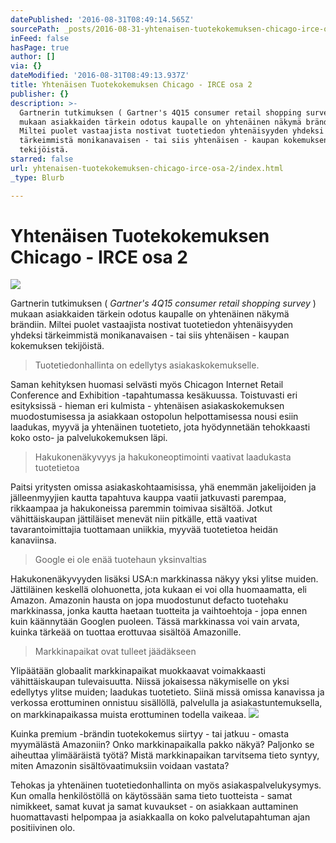 ```yaml
---
datePublished: '2016-08-31T08:49:14.565Z'
sourcePath: _posts/2016-08-31-yhtenaisen-tuotekokemuksen-chicago-irce-osa-2.md
inFeed: false
hasPage: true
author: []
via: {}
dateModified: '2016-08-31T08:49:13.937Z'
title: Yhtenäisen Tuotekokemuksen Chicago - IRCE osa 2
publisher: {}
description: >-
  Gartnerin tutkimuksen ( Gartner's 4Q15 consumer retail shopping survey )
  mukaan asiakkaiden tärkein odotus kaupalle on yhtenäinen näkymä brändiin.
  Miltei puolet vastaajista nostivat tuotetiedon yhtenäisyyden yhdeksi
  tärkeimmistä monikanavaisen - tai siis yhtenäisen - kaupan kokemuksen
  tekijöistä.
starred: false
url: yhtenaisen-tuotekokemuksen-chicago-irce-osa-2/index.html
_type: Blurb

---
```

# Yhtenäisen Tuotekokemuksen Chicago - IRCE osa 2
![](https://the-grid-user-content.s3-us-west-2.amazonaws.com/559e7a60-1a3e-45be-98f3-100cded7ea0e.jpg)

Gartnerin tutkimuksen ( _Gartner's 4Q15 consumer retail shopping survey_ ) mukaan asiakkaiden tärkein odotus kaupalle on yhtenäinen näkymä brändiin. Miltei puolet vastaajista nostivat tuotetiedon yhtenäisyyden yhdeksi tärkeimmistä monikanavaisen - tai siis yhtenäisen - kaupan kokemuksen tekijöistä.

> Tuotetiedonhallinta on edellytys asiakaskokemukselle.

Saman kehityksen huomasi selvästi myös Chicagon Internet Retail Conference and Exhibition -tapahtumassa kesäkuussa. Toistuvasti eri esityksissä - hieman eri kulmista - yhtenäisen asiakaskokemuksen muodostumisessa ja asiakkaan ostopolun helpottamisessa nousi esiin laadukas, myyvä ja yhtenäinen tuotetieto, jota hyödynnetään tehokkaasti koko osto- ja palvelukokemuksen läpi.

> Hakukonenäkyvyys ja hakukoneoptimointi vaativat laadukasta tuotetietoa

Paitsi yritysten omissa asiakaskohtaamisissa, yhä enemmän jakelijoiden ja jälleenmyyjien kautta tapahtuva kauppa vaatii jatkuvasti parempaa, rikkaampaa ja hakukoneissa paremmin toimivaa sisältöä. Jotkut vähittäiskaupan jättiläiset menevät niin pitkälle, että vaativat tavarantoimittajia tuottamaan uniikkia, myyvää tuotetietoa heidän kanaviinsa.

> Google ei ole enää tuotehaun yksinvaltias

Hakukonenäkyvyyden lisäksi USA:n markkinassa näkyy yksi ylitse muiden. Jättiläinen keskellä olohuonetta, jota kukaan ei voi olla huomaamatta, eli Amazon. Amazonin hausta on jopa muodostunut defacto tuotehaku markkinassa, jonka kautta haetaan tuotteita ja vaihtoehtoja - jopa ennen kuin käännytään Googlen puoleen. Tässä markkinassa voi vain arvata, kuinka tärkeää on tuottaa erottuvaa sisältöä Amazonille.

> Markkinapaikat ovat tulleet jäädäkseen

Ylipäätään globaalit markkinapaikat muokkaavat voimakkaasti vähittäiskaupan tulevaisuutta. Niissä jokaisessa näkymiselle on yksi edellytys ylitse muiden; laadukas tuotetieto. Siinä missä omissa kanavissa ja verkossa erottuminen onnistuu sisällöllä, palvelulla ja asiakastuntemuksella, on markkinapaikassa muista erottuminen todella vaikeaa.
![](https://the-grid-user-content.s3-us-west-2.amazonaws.com/58ee56b4-9ae1-4e43-a094-4562d7390c8c.png)

Kuinka premium -brändin tuotekokemus siirtyy - tai jatkuu - omasta myymälästä Amazoniin? Onko markkinapaikalla pakko näkyä? Paljonko se aiheuttaa ylimääräistä työtä? Mistä markkinapaikan tarvitsema tieto syntyy, miten Amazonin sisältövaatimuksiin voidaan vastata?

> 

Tehokas ja yhtenäinen tuotetiedonhallinta on myös asiakaspalvelukysymys. Kun omalla henkilöstöllä on käytössään sama tieto tuotteista - samat nimikkeet, samat kuvat ja samat kuvaukset - on asiakkaan auttaminen huomattavasti helpompaa ja asiakkaalla on koko palvelutapahtuman ajan positiivinen olo.